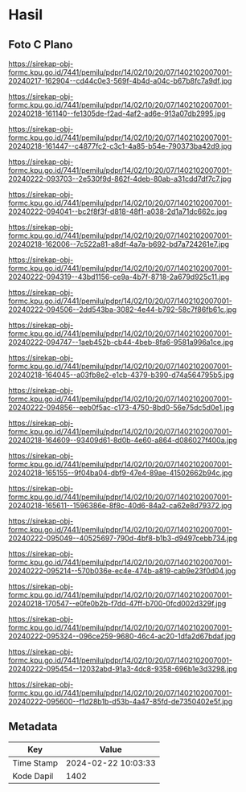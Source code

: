 # Hasil

## Foto C Plano

https://sirekap-obj-formc.kpu.go.id/7441/pemilu/pdpr/14/02/10/20/07/1402102007001-20240217-162904--cd44c0e3-569f-4b4d-a04c-b67b8fc7a9df.jpg

https://sirekap-obj-formc.kpu.go.id/7441/pemilu/pdpr/14/02/10/20/07/1402102007001-20240218-161140--fe1305de-f2ad-4af2-ad6e-913a07db2995.jpg

https://sirekap-obj-formc.kpu.go.id/7441/pemilu/pdpr/14/02/10/20/07/1402102007001-20240218-161447--c4877fc2-c3c1-4a85-b54e-790373ba42d9.jpg

https://sirekap-obj-formc.kpu.go.id/7441/pemilu/pdpr/14/02/10/20/07/1402102007001-20240222-093703--2e530f9d-862f-4deb-80ab-a31cdd7df7c7.jpg

https://sirekap-obj-formc.kpu.go.id/7441/pemilu/pdpr/14/02/10/20/07/1402102007001-20240222-094041--bc2f8f3f-d818-48f1-a038-2d1a71dc662c.jpg

https://sirekap-obj-formc.kpu.go.id/7441/pemilu/pdpr/14/02/10/20/07/1402102007001-20240218-162006--7c522a81-a8df-4a7a-b692-bd7a724261e7.jpg

https://sirekap-obj-formc.kpu.go.id/7441/pemilu/pdpr/14/02/10/20/07/1402102007001-20240222-094319--43bd1156-ce9a-4b7f-8718-2a679d925c11.jpg

https://sirekap-obj-formc.kpu.go.id/7441/pemilu/pdpr/14/02/10/20/07/1402102007001-20240222-094506--2dd543ba-3082-4e44-b792-58c7f86fb61c.jpg

https://sirekap-obj-formc.kpu.go.id/7441/pemilu/pdpr/14/02/10/20/07/1402102007001-20240222-094747--1aeb452b-cb44-4beb-8fa6-9581a996a1ce.jpg

https://sirekap-obj-formc.kpu.go.id/7441/pemilu/pdpr/14/02/10/20/07/1402102007001-20240218-164045--a03fb8e2-e1cb-4379-b390-d74a564795b5.jpg

https://sirekap-obj-formc.kpu.go.id/7441/pemilu/pdpr/14/02/10/20/07/1402102007001-20240222-094856--eeb0f5ac-c173-4750-8bd0-56e75dc5d0e1.jpg

https://sirekap-obj-formc.kpu.go.id/7441/pemilu/pdpr/14/02/10/20/07/1402102007001-20240218-164609--93409d61-8d0b-4e60-a864-d086027f400a.jpg

https://sirekap-obj-formc.kpu.go.id/7441/pemilu/pdpr/14/02/10/20/07/1402102007001-20240218-165155--9f04ba04-dbf9-47e4-89ae-41502662b94c.jpg

https://sirekap-obj-formc.kpu.go.id/7441/pemilu/pdpr/14/02/10/20/07/1402102007001-20240218-165611--1596386e-8f8c-40d6-84a2-ca62e8d79372.jpg

https://sirekap-obj-formc.kpu.go.id/7441/pemilu/pdpr/14/02/10/20/07/1402102007001-20240222-095049--40525697-790d-4bf8-b1b3-d9497cebb734.jpg

https://sirekap-obj-formc.kpu.go.id/7441/pemilu/pdpr/14/02/10/20/07/1402102007001-20240222-095214--570b036e-ec4e-474b-a819-cab9e23f0d04.jpg

https://sirekap-obj-formc.kpu.go.id/7441/pemilu/pdpr/14/02/10/20/07/1402102007001-20240218-170547--e0fe0b2b-f7dd-47ff-b700-0fcd002d329f.jpg

https://sirekap-obj-formc.kpu.go.id/7441/pemilu/pdpr/14/02/10/20/07/1402102007001-20240222-095324--096ce259-9680-46c4-ac20-1dfa2d67bdaf.jpg

https://sirekap-obj-formc.kpu.go.id/7441/pemilu/pdpr/14/02/10/20/07/1402102007001-20240222-095454--12032abd-91a3-4dc8-9358-696b1e3d3298.jpg

https://sirekap-obj-formc.kpu.go.id/7441/pemilu/pdpr/14/02/10/20/07/1402102007001-20240222-095600--f1d28b1b-d53b-4a47-85fd-de7350402e5f.jpg


## Metadata

| Key        | Value               |
| ---------- | ------------------- |
| Time Stamp | 2024-02-22 10:03:33 |
| Kode Dapil | 1402                |



